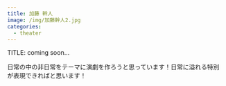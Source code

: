 ```yaml
---
title: 加藤 幹人
image: /img/加藤幹人2.jpg
categories:
  - theater
---
```

TITLE: coming soon...

日常の中の非日常をテーマに演劇を作ろうと思っています！日常に溢れる特別 が表現できればと思います！
